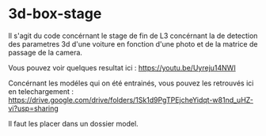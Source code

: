 # 3d-box-stage

Il s'agit du code concérnant le stage de fin de L3 concérnant la de detection des parametres 3d d'une voiture en fonction d'une photo et de la matrice de passage de la camera.

Vous pouvez voir quelques resultat ici : https://youtu.be/Uyreju14NWI

Concérnant les modéles qui on été entrainés, vous pouvez les retrouvés ici en telechargement : https://drive.google.com/drive/folders/1Sk1d9PgTPEjcheYidqt-w81nd_uHZ-vi?usp=sharing

Il faut les placer dans un dossier model.
